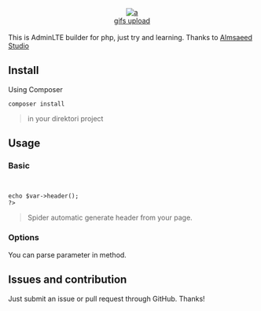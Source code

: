 <center>
<a href='https://postimg.org/image/lknppchv7/' target='_blank'><img src='https://s5.postimg.org/gyrlgzwc7/image.png' border='0' alt='a'/><br /><a target='_blank' href='https://postimage.org/'>gifs upload</a><br /><br />
</center>
This is AdminLTE builder for php, just try and learning. Thanks to <a href="http://almsaeedstudio.com">Almsaeed Studio</a>

## Install

Using Composer

```
composer install
```

> in your direktori project

## Usage

### Basic

<code>
<?php
$var = new Spider();<br/>
echo $var->header();
?>
</code>

> Spider automatic generate header from your page.

### Options

You can parse parameter in method.


## Issues and contribution

Just submit an issue or pull request through GitHub. Thanks!
